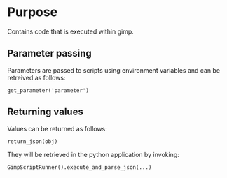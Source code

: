 # Purpose

Contains code that is executed within gimp.

## Parameter passing

Parameters are passed to scripts using environment variables and can be retreived as follows:

```
get_parameter('parameter')
```

## Returning values

Values can be returned as follows:

```
return_json(obj)
```

They will be retrieved in the python application by invoking:

```
GimpScriptRunner().execute_and_parse_json(...)
```
